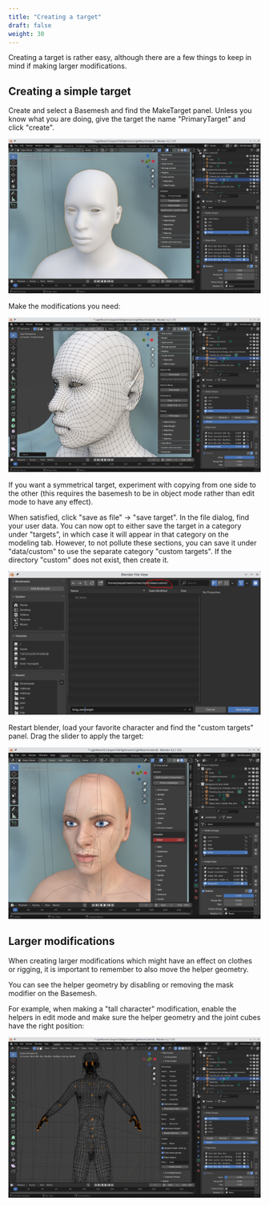 ```yaml
---
title: "Creating a target"
draft: false
weight: 30
---
```


Creating a target is rather easy, although there are a few things to keep in mind if making larger modifications. 

## Creating a simple target

Create and select a Basemesh and find the MakeTarget panel. Unless you know what you are doing, give the target the name "PrimaryTarget" and click "create".

![init](maketarget_init.png)

Make the modifications you need:

![model](maketarget_ear_model.png)

If you want a symmetrical target, experiment with copying from one side to the other (this requires the basemesh to be in object mode rather than edit mode to have any effect).

When satisfied, click "save as file" -> "save target". In the file dialog, find your user data. You can now opt to either save the target 
in a category under "targets", in which case it will appear in that category on the modeling tab. However, to not pollute these sections, 
you can save it under "data/custom" to use the separate category "custom targets". If the directory "custom" does not exist, then create it.

![save](maketarget_save.png)

Restart blender, load your favorite character and find the "custom targets" panel. Drag the slider to apply the target:

![save](maketarget_use.png)

## Larger modifications

When creating larger modifications which might have an effect on clothes or rigging, it is important to remember to also move the helper geometry.

You can see the helper geometry by disabling or removing the mask modifier on the Basemesh.

For example, when making a "tall character" modification, enable the helpers in edit mode and make sure the helper geometry and the joint cubes have the 
right position:

![save](maketarget_large.png)